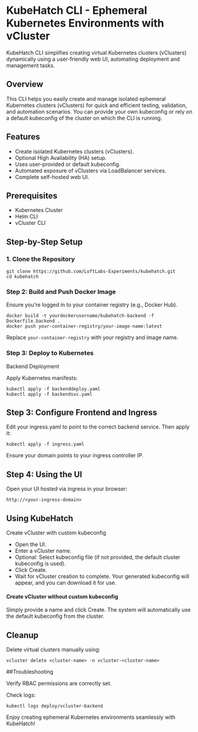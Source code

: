 # KubeHatch CLI - Ephemeral Kubernetes Environments with vCluster

KubeHatch CLI simplifies creating virtual Kubernetes clusters (vClusters) dynamically using a user-friendly web UI, automating deployment and management tasks.

## Overview

This CLI helps you easily create and manage isolated ephemeral Kubernetes clusters (vClusters) for quick and efficient testing, validation, and automation scenarios. You can provide your own kubeconfig or rely on a default kubeconfig of the cluster on which the CLI is running.

## Features

- Create isolated Kubernetes clusters (vClusters).
- Optional High Availability (HA) setup.
- Uses user-provided or default kubeconfig.
- Automated exposure of vClusters via LoadBalancer services.
- Complete self-hosted web UI.

## Prerequisites

- Kubernetes Cluster
- Helm CLI
- vCluster CLI

## Step-by-Step Setup

### 1. Clone the Repository
```
git clone https://github.com/LoftLabs-Experiments/kubehatch.git
cd kubehatch
```

### Step 2: Build and Push Docker Image

Ensure you're logged in to your container registry (e.g., Docker Hub).
```
docker build -t yourdockerusername/kubehatch-backend -f Dockerfile.backend .
docker push your-container-registry/your-image-name:latest
```
Replace `your-container-registry` with your registry and image name.

### Step 3: Deploy to Kubernetes

Backend Deployment

Apply Kubernetes manifests:
```
kubectl apply -f backenddeploy.yaml
kubectl apply -f backendsvc.yaml
```
## Step 3: Configure Frontend and Ingress

Edit your ingress.yaml to point to the correct backend service. Then apply it:
```
kubectl apply -f ingress.yaml
```
Ensure your domain points to your ingress controller IP.

## Step 4: Using the UI

Open your UI hosted via ingress in your browser:

```http://<your-ingress-domain>```

## Using KubeHatch

Create vCluster with custom kubeconfig

- Open the UI.
- Enter a vCluster name.
- Optional: Select kubeconfig file (if not provided, the default cluster kubeconfig is used).
- Click Create.
- Wait for vCluster creation to complete. Your generated kubeconfig will appear, and you can download it for use.

#### Create vCluster without custom kubeconfig

Simply provide a name and click Create. The system will automatically use the default kubeconfig from the cluster.

## Cleanup

Delete virtual clusters manually using:

```
vcluster delete <cluster-name> -n vcluster-<cluster-name>
```

##Troubleshooting

Verify RBAC permissions are correctly set.

Check logs:

```
kubectl logs deploy/vcluster-backend
```


Enjoy creating ephemeral Kubernetes environments seamlessly with KubeHatch!
